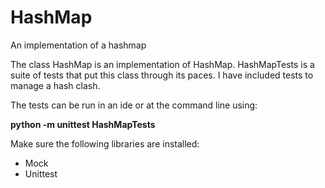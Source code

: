 # HashMap
An implementation of a hashmap

The class HashMap is an implementation of HashMap.  HashMapTests is a suite of tests that put this class through its paces.  I have included tests to manage a hash clash. 

The tests can be run in an ide or at the command line using: 

    
**python -m unittest HashMapTests**

Make sure the following libraries are installed: 

* Mock
* Unittest
